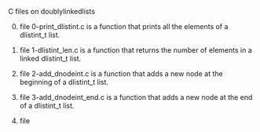  C files on doublylinkedlists

0. file 0-print_dlistint.c is  a function that prints all the elements of a dlistint_t list.

1. file 1-dlistint_len.c is a function that returns the number of elements in a linked dlistint_t list.

2. file 2-add_dnodeint.c is a function that adds a new node at the beginning of a dlistint_t list.

3. file 3-add_dnodeint_end.c is a function that adds a new node at the end of a dlistint_t list.

4. file

